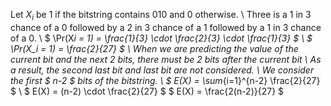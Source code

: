 Let $X_i$ be 1 if the bitstring contains 010 and 0 otherwise. \\
Three is a 1 in 3 chance of a 0 followed by a 2 in 3 chance of a 1 followed by a 1 in 3 chance of a 0. \\
$ \Pr(X*i = 1) = \frac{1}{3} \cdot \frac{2}{3} \cdot \frac{1}{3} $ \\
$ \Pr(X_i = 1) = \frac{2}{27} $ \\
When we are predicting the value of the current bit and the next 2 bits, there must be 2 bits after the current bit \\
As a result, the second last bit and last bit are not considered. \\
We consider the first $ n-2 $ bits of the bitstring. \\
$ E(X) = \sum*{i=1}^{n-2} \frac{2}{27} $ \\
$ E(X) = (n-2) \cdot \frac{2}{27} $
$ E(X) = \frac{2(n-2)}{27} $
